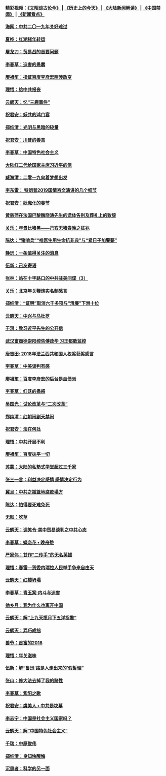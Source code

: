 #### 精彩视频：[《文昭谈古论今》](http://45.76.195.252/wenzhao) | [《历史上的今天》](http://45.76.195.252/today-in-history) | [《大陆新闻解读》](http://45.76.195.252/ntdtv-comedy) | [《中国禁闻》](http://45.76.195.252/ntdtv-news) | [《新闻看点》](http://45.76.195.252/news-insight) 

 #### [海网：中共二〇一九年关好难过](../pages/nsc993/n11041415.md?t=02130931) 

#### [夏桦：红潮猪年转运](../pages/nsc993/n11041337.md?t=02130931) 

#### [屠龙刀：贸易战的首要问题](../pages/nsc993/n11040283.md?t=02130931) 

#### [李春草：迫害的愚蠢](../pages/nsc993/n11036601.md?t=02130931) 

#### [廖祖笙：指证百度李彦宏两涉政变](../pages/nsc993/n11036579.md?t=02130931) 

#### [理悟：给中共报丧](../pages/nsc993/n11036501.md?t=02130931) 

#### [云鹤天：忆“三鹿事件”](../pages/nsc993/n11036466.md?t=02130931) 

#### [祝君安：妖共的鸿门宴](../pages/nsc993/n11035387.md?t=02130931) 

#### [郑纯清：光明与黑暗的较量](../pages/nsc993/n11035337.md?t=02130931) 

#### [祝君安：川普的善意](../pages/nsc993/n11032077.md?t=02130931) 

#### [李春草：中国特色社会主义](../pages/nsc993/n11032132.md?t=02130931) 

#### [大陆红二代给国家主席习近平的信](../pages/nsc993/n11031995.md?t=02130931) 

#### [臧海清：二零一九向着梦想出发](../pages/nsc993/n11031959.md?t=02130931) 

#### [李东雷： 特朗普2019国情咨文演讲的几个细节](../pages/nsc993/n11031943.md?t=02130931) 

#### [祝君安：妖魔化的春节](../pages/nsc993/n11031747.md?t=02130931) 

#### [黄慈萍在法国巴黎魏晓涛先生的遗体告别及葬礼上的致辞](../pages/nsc993/n11031419.md?t=02130931) 

#### [关乐：年景比猪黑——己亥无猪春晚之征兆](../pages/nsc993/n11031494.md?t=02130931) 

#### [陈达：“猪哨兵”“推医生用生命抗非典”与“紧日子加警薪”](../pages/nsc993/n11027746.md?t=02130931) 

#### [静远：一条值得关注的消息](../pages/nsc993/n11024470.md?t=02130931) 

#### [伍新：己亥寄语](../pages/nsc993/n11024543.md?t=02130931) 

#### [张林：站在十字路口的中共驻美间谍（3）](../pages/nsc993/n11023043.md?t=02130931) 

#### [关乐：北京年关鞭炮实名制感言](../pages/nsc993/n11022630.md?t=02130931) 

#### [郑纯清：“证明”取消六千多项与“清廉”下滑十位](../pages/nsc993/n11022638.md?t=02130931) 

#### [云鹤天：中兴与马杜罗](../pages/nsc993/n11022620.md?t=02130931) 

#### [于溟：致习近平先生的公开信](../pages/nsc993/n11022593.md?t=02130931) 

#### [武汉富商徐崇阳控告傅政华 习王都敢监控](../pages/nsc993/n11022212.md?t=02130931) 

#### [唐吉田: 2018年法兰西共和国人权奖获奖感言](../pages/nsc993/n11021537.md?t=02130931) 

#### [李春草：中美谈判有感](../pages/nsc993/n11019776.md?t=02130931) 

#### [廖祖笙：百度李彦宏的后台是血债派](../pages/nsc993/n11019767.md?t=02130931) 

#### [李春草：红妖的蛊惑](../pages/nsc993/n11017095.md?t=02130931) 

#### [吴国光：试论改革与“二次改革”](../pages/nsc993/n11017055.md?t=02130931) 

#### [郑纯清：红朝闹剧天禁闹](../pages/nsc993/n11017030.md?t=02130931) 

#### [祝君安：法在何处](../pages/nsc993/n11017021.md?t=02130931) 

#### [理悟：中共开局不利](../pages/nsc993/n11016938.md?t=02130931) 

#### [廖祖笙：百度抹平一切](../pages/nsc993/n11014925.md?t=02130931) 

#### [苏蒙：大陆的私塾式学堂超过三千家](../pages/nsc993/n11014334.md?t=02130931) 

#### [张三一言：利益决定感情 感情决定行为](../pages/nsc993/n11012463.md?t=02130931) 

#### [冀旦：中共之摇篮地腐败塌方](../pages/nsc993/n11009533.md?t=02130931) 

#### [陈达：怕得要死难免死](../pages/nsc993/n11009520.md?t=02130931) 

#### [无眠：吃草](../pages/nsc993/n11007940.md?t=02130931) 

#### [云鹤天：调笑令‧美中贸易谈判之中共心态](../pages/nsc993/n11007670.md?t=02130931) 

#### [李春草：蝶恋花  •  晚舟愁](../pages/nsc993/n11006605.md?t=02130931) 

#### [严家伟：甘作“二传手”的无名英雄](../pages/nsc993/n11005340.md?t=02130931) 

#### [理悟：春雷—贺委内瑞拉人民举手争来自由天](../pages/nsc993/n11005334.md?t=02130931) 

#### [云鹤天：红楼坍塌](../pages/nsc993/n11005318.md?t=02130931) 

#### [李春草：青玉案·内斗与迫害](../pages/nsc993/n11005306.md?t=02130931) 

#### [他乡月：我为什么也离开中国](../pages/nsc993/n11003553.md?t=02130931) 

#### [云鹤天：解“上九天揽月下五洋捉鳖”](../pages/nsc993/n11000750.md?t=02130931) 

#### [云鹤天：弄巧成拙](../pages/nsc993/n11000722.md?t=02130931) 

#### [兽爷：首富的2018](../pages/nsc993/n11000693.md?t=02130931) 

#### [理悟：年关滋味](../pages/nsc993/n10998847.md?t=02130931) 

#### [伍新：解“鲁迅‘路是人走出来的’假哲理”](../pages/nsc993/n10998777.md?t=02130931) 

#### [张山：修大法去掉了我的赌性](../pages/nsc993/n10997702.md?t=02130931) 

#### [李春草：紫阳之歌](../pages/nsc993/n10997679.md?t=02130931) 

#### [祝君安：虞美人 • 中共是坟墓](../pages/nsc993/n10996090.md?t=02130931) 

#### [李志宁：中国是社会主义国家吗？](../pages/nsc993/n10996097.md?t=02130931) 

#### [云鹤天：解“中国特色社会主义”](../pages/nsc993/n10996043.md?t=02130931) 

#### [千瑞：中原俊伟](../pages/nsc993/n10995401.md?t=02130931) 

#### [郑纯清：良知快醒悔](../pages/nsc993/n10995385.md?t=02130931) 

#### [沉思者：科学的另一面](../pages/nsc993/n10996074.md?t=02130931) 

